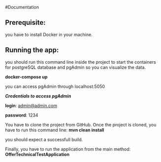 #Documentation

## Prerequisite:
you have to install Docker in your machine.

## Running the app:
you should run this command line inside the project to start the containers for postgreSQL database and pgAdmin so you can visualize the data. 

**docker-compose up**

you can access pgAdmin through localhost:5050

***Credentials to access pgAdmin***

**login**: admin@admin.com

**password**: 1234

You have to clone the project from GitHub.
Once the project is cloned, you have to run this command line:
**mvn clean install**

you should expect a successfull build.

Finally, you have to run the application from the main method:
**OfferTechnicalTestApplication**




